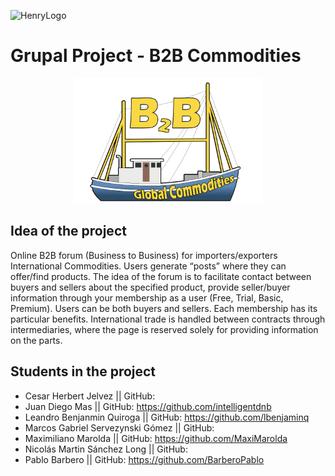 ![HenryLogo](https://d31uz8lwfmyn8g.cloudfront.net/Assets/logo-henry-white-lg.png)

# Grupal Project - B2B Commodities

<p align="center">
  <img height="200" src="./client/src/Img/LogoB2B.png" />
</p>

## Idea of the project

Online B2B forum (Business to Business) for importers/exporters
International Commodities. Users generate “posts”
where they can offer/find products. The idea of the forum is to facilitate
contact between buyers and sellers about the specified product,
provide seller/buyer information through your membership
as a user (Free, Trial, Basic, Premium).
Users can be both buyers and sellers.
Each membership has its particular benefits.
International trade is handled between contracts through
intermediaries, where the page is reserved solely for providing information on
the parts.

## Students in the project

- Cesar Herbert Jelvez                  || GitHub:
- Juan Diego Mas                        || GitHub: https://github.com/intelligentdnb
- Leandro Benjanmin Quiroga             || GitHub: https://github.com/lbenjaminq
- Marcos Gabriel Servezynski Gómez      || GitHub:
- Maximiliano Marolda                   || GitHub: https://github.com/MaxiMarolda
- Nicolás Martin Sánchez Long           || GitHub:
- Pablo Barbero                         || GitHub: https://github.com/BarberoPablo